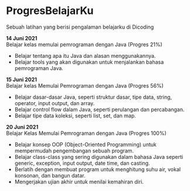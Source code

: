 # ProgresBelajarKu
Sebuah latihan yang berisi pengalaman belajarku di Dicoding

**14 Juni 2021**  
Belajar kelas memulai pemrograman dengan Java (Progres 21%)
* Belajar tentang apa itu Java dan alasan menggunakannya.
* Belajar tools yang akan digunakan untuk menjalankan bahasa pemrograman Java.

**15 Juni 2021**  
Belajar kelas Memulai Pemrograman dengan Java (Progres 56%)
* Belajar dasar-dasar Java, seperti struktur dasar, tipe data, string, operator, input output, dan array.
* Belajar control flow dalam Java, seperti perulangan dan percabangan.
* Belajar tipe data koleksi, seperti list, set, dan map.

**20 Juni 2021**  
Belajar Kelas Memulai Pemrograman dengan Java (Progres 100%)
* Belajar konsep OOP (Object-Oriented Programming) untuk mempermudah pengembangan sebuah program.
* Belajar class-class yang sering digunakan dalam bahasa Java seperti generic, exception, input output, date time, dan casting.
* Berlatih dengan membuat program untuk menghitung suhu air, vokal konsonan, dan bangun datar.
*  Mengerjakan ujian akhir untuk menilai kemahiran diri.
